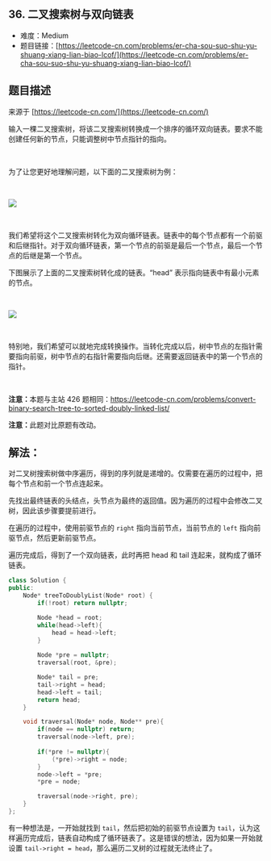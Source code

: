 ## 36. 二叉搜索树与双向链表

- 难度：Medium
- 题目链接：[https://leetcode-cn.com/problems/er-cha-sou-suo-shu-yu-shuang-xiang-lian-biao-lcof/](https://leetcode-cn.com/problems/er-cha-sou-suo-shu-yu-shuang-xiang-lian-biao-lcof/)


## 题目描述

来源于 [https://leetcode-cn.com/](https://leetcode-cn.com/)

<p>输入一棵二叉搜索树，将该二叉搜索树转换成一个排序的循环双向链表。要求不能创建任何新的节点，只能调整树中节点指针的指向。</p>

<p>&nbsp;</p>

<p>为了让您更好地理解问题，以下面的二叉搜索树为例：</p>

<p>&nbsp;</p>

<p><img src="https://assets.leetcode.com/uploads/2018/10/12/bstdlloriginalbst.png"></p>

<p>&nbsp;</p>

<p>我们希望将这个二叉搜索树转化为双向循环链表。链表中的每个节点都有一个前驱和后继指针。对于双向循环链表，第一个节点的前驱是最后一个节点，最后一个节点的后继是第一个节点。</p>

<p>下图展示了上面的二叉搜索树转化成的链表。&ldquo;head&rdquo; 表示指向链表中有最小元素的节点。</p>

<p>&nbsp;</p>

<p><img src="https://assets.leetcode.com/uploads/2018/10/12/bstdllreturndll.png"></p>

<p>&nbsp;</p>

<p>特别地，我们希望可以就地完成转换操作。当转化完成以后，树中节点的左指针需要指向前驱，树中节点的右指针需要指向后继。还需要返回链表中的第一个节点的指针。</p>

<p>&nbsp;</p>

<p><strong>注意：</strong>本题与主站 426 题相同：<a href="https://leetcode-cn.com/problems/convert-binary-search-tree-to-sorted-doubly-linked-list/">https://leetcode-cn.com/problems/convert-binary-search-tree-to-sorted-doubly-linked-list/</a></p>

<p><strong>注意：</strong>此题对比原题有改动。</p>


## 解法：

对二叉树搜索树做中序遍历，得到的序列就是递增的。仅需要在遍历的过程中，把每个节点和前一个节点连起来。

先找出最终链表的头结点，头节点为最终的返回值。因为遍历的过程中会修改二叉树，因此该步骤要提前进行。

在遍历的过程中，使用前驱节点的 `right` 指向当前节点，当前节点的 `left` 指向前驱节点，然后更新前驱节点。

遍历完成后，得到了一个双向链表，此时再把 head 和 tail 连起来，就构成了循环链表。


```cpp
class Solution {
public:
    Node* treeToDoublyList(Node* root) {
        if(!root) return nullptr;

        Node *head = root;
        while(head->left){
            head = head->left;
        }
        
        Node *pre = nullptr;
        traversal(root, &pre);

        Node* tail = pre;
        tail->right = head;
        head->left = tail;
        return head;
    }

    void traversal(Node* node, Node** pre){
        if(node == nullptr) return;
        traversal(node->left, pre);
        
        if(*pre != nullptr){
            (*pre)->right = node;
        }
        node->left = *pre;
        *pre = node;

        traversal(node->right, pre);
    }
};
```

有一种想法是，一开始就找到 `tail`，然后把初始的前驱节点设置为 `tail`，认为这样遍历完成后，链表自动构成了循环链表了。这是错误的想法，因为如果一开始就设置 `tail->right = head`，那么遍历二叉树的过程就无法终止了。